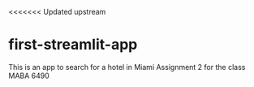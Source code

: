 <<<<<<< Updated upstream
# first-streamlit-app
This is an app to search for a hotel in Miami
Assignment 2 for the class MABA 6490
